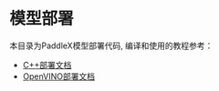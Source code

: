 # 模型部署

本目录为PaddleX模型部署代码, 编译和使用的教程参考：

- [C++部署文档](../docs/tutorials/deploy/deploy.md#C部署)
- [OpenVINO部署文档](../docs/tutorials/deploy/deploy.md#openvino部署)
